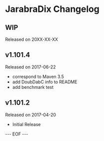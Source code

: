 JarabraDix Changelog
===================

## WIP
Released on 20XX-XX-XX

## v1.101.4
Released on 2017-06-22
- correspond to Maven 3.5
- add DoubDabC info to README
- add benchmark test

## v1.101.2
Released on 2017-04-20
- Initial Release

--- EOF ---
